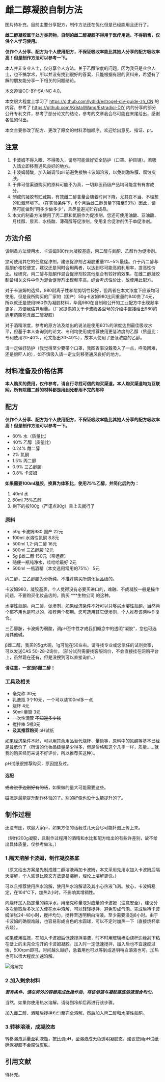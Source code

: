 # 雌二醇凝胶自制方法

图片待补充，目前主要分享配方，制作方法还在优化但是已经能用且还行了。

**雌二醇凝胶属于处方类药物，自制的雌二醇凝胶不得用于医疗用途、不得销售，仅供个人学习使用。**

**仅作个人分享、配方为个人使用配方，不保证吸收率能比其她人分享的配方吸收率高！但是制作方法可以参考一下。**

本人并非专业人士，仅分享个人方法。关于乙醇浓度的问题，因为我只是业余人士，也不搞学术，所以并没有找到很好的答案，只能根据有限的资料来，希望有了解的朋友能分享一下相关的问题结论。

本文遵循CC-BY-SA-NC 4.0。

本文很大程度上学习了 https://github.com/lydlid/estrogel-diy-guide-zh_CN 的内容，参考了 https://github.com/KristallWang/Estradiol-DIY 内的分享的部分公开专利文件，参考了部分论文的结论，参考的文章我会尽可能在末尾给出，感谢各位的付出。

本文主要修改了配方、更改了原文的材料添加顺序，欢迎给出意见、指证、pr。

## 注意

1. 卡波姆不得入眼、不得吸入，请尽可能做好安全防护（口罩、护目镜）。若吸入请立即移至通风良好的地方。
2. 卡波姆弱酸，加入碱调节pH前避免接触卡波姆溶液，以免刺激粘膜、腐蚀皮肤。
3. 于非可信渠道购买的原料可能不为真，一切非医药级产品均可能含有有害成分。
4. 制成的凝胶有贮藏期，有效雌二醇含量会随着时间下降，尤其在不当、不理想的贮藏环境下。（在实验条件下，6个月后雌二醇含量下降至93%）因此，请尽可能做到“用多少做多少”，且尽量避光贮存成品。
5. 本文的制备方法使用了丙二醇和氮酮作为促渗剂，您还可使用油酸、亚油酸、月桂醇、尿素、水杨酸、薄荷醇等促渗剂。使用复合促渗剂优于单促渗剂。

## 方法介绍

该制备方法使用水、卡波姆980作为凝胶基底，丙二醇与氮酮、乙醇作为促渗剂。

您可使用其它的任意促渗剂，建议促渗剂占凝胶重量1%~5%最佳。介于丙二醇与氮酮价格较便宜，建议还是同时合用两者，以达到尽可能高的利用率，提高性价比。经研究，丙二醇与氮酮作混合促渗剂较其他组合有较好的效果，在雌二醇凝胶制备相关文件中作为混合促渗剂出现频率高，综合考虑性价比，故使用此配方。

对于卡波姆的选择，980耐离子性和耐剪切性较好，但两者在本文浓度下应该均可使用，但是我所购买的厂家的（国产）50g卡波姆980比同重量的940贵了4元，所以就还是使用980作为凝胶材料，毕竟980在自制和公开的工业配方中出现频率更多，方便我估算用量。（厂家提供的关于卡波姆各型号的介绍中直接给出980的适用范围包含雌二醇凝胶）

对于酒精浓度，参考的原方法及给出的说法是使用60%的浓度达到最佳吸收水平，但基于本人查询到的论文、专利均使用或推荐使用更低浓度的乙醇（质量比：专利使用20-40%，论文指出30-40%），故本人使用了更低浓度的乙醇。

请一定做好防护（我觉得至少要带个口罩，我图省事没戴吸入了一点，呼吸困难，还是很吓人的），如不慎吸入请一定立刻移至通风良好的地方。

## 材料准备及价格估算

**本人购买的费用，仅作参考，请自行寻找可信的购买渠道，本人购买渠道均为互联网，所有除雌二醇的材料都是~~用到死都用不完的那种~~**

## 配方

**仅作个人分享、配方为个人使用配方，不保证吸收率能比其她人分享的配方吸收率高！但是制作方法可以参考一下。**

- 60% 水（质量比）
- 40% 乙醇（质量比）
- 0.24% 雌二醇
- 2% 氮酮
- 1.5% 丙二醇
- 0.9% 三乙醇胺
- 0.8% 卡波姆

**如果需要100ml凝胶，换算为体积比，使用75%乙醇，并简化后约为：**

1. 40ml 水
2. 60ml 75%乙醇
3. 剩下的按100g（严谨点90g）乘上去就行了

### 原料

- 50g 卡波姆980 国产 22元
- 100ml 水溶性氮酮 8.8元
- 500ml 1,2-丙二醇 16元
- 500ml 三乙醇胺 12元
- 5g β雌二醇 150元（带运费）
- 随便一瓶纯净水，哇哈哈最好 2元
- 500ml 一瓶酒精（本文选用常用的75%） 5元

丙二醇，三乙醇胺为分析纯，不推荐购买所谓化妆品级的。

卡波姆980，凝胶基质，个人觉得没有必要买进口的，难融、不成凝胶一般是操作问题，不要购买化妆品店的，购买 ***生物公司 的这种。

水溶性氮酮，丙二醇，促渗剂，如果经济条件不好可以只够买水溶性氮酮，当然两个都不用也是可以的，推荐两个都用。您可选用其它促渗剂，个人推荐该两种作复合。

三乙醇胺，卡波姆为弱酸，调pH至中性才成我们概念中的透明“凝胶”，您也可选用其他碱。

β雌二醇，我买的5g大碗，1g可能在50左右。请寻找专业或您信任的试剂卖家，可以发送CAS 50-28-2询价。（部分试剂需要找客服询价，不会直接挂在网购平台上，虽然现在还有，但是没搜到可以直接询价。）

**请注意，一定是β雌二醇！**

### 工具及相关

- 毫克称 30元
- 乳液瓶 3个10元，一个可以装100ml多一点
- 烧杯 4元
- 50ml 量筒 3元
- 一次性滴管 ~~不知道多少钱~~
- 搅拌棒 5根3元
- **及其推荐购买** pH试纸

如果经济条件不好，可以用其余用品替代烧杯、量筒等，原料中的氮酮等基本已经是最低价了（所谓的化妆品级量是少得多，但是价格和这个几乎一样，质量……就我的购买经历来说不好评价，所以推荐买这种）。

pH试纸很推荐购买，原因提及过。

#### 选配

~~或者说手边刚好有的话~~，如果做的量大可能需要这些。

磁搅是最能提升制作体验的了。别的好像也没什么能提升的了。

## 制作过程

还没有图，欢迎大家pr，如果方便的话我过几天会尽可能补图上传上来。

（制作200g凝胶，且制作过程用的酒精和水比和配方给出的有些许差别，故不给出具体质量，仅参考做法。）


### 1.隔天溶解卡波姆，制作凝胶基底

（原文给出方案是先制成雌二醇溶液再加卡波姆，本文采用先用水加入卡波姆后隔天溶解，个人感觉比原文方法更易溶解，理论上溶解更快。）

可以且推荐使用热水溶解，使用热水溶解请及其小心热液飞溅。放心，卡波姆稳定，在104℃下，加热2小时，不影响其增稠性。

向烧杯加入指定量的纯净水，用毫克称量取对应量的卡波姆（注意安全），建议分多次量取后多次加入使在水中溶解，可以轻轻搅拌，避免形成气泡。完成后待卡波姆溶胀24-48小时，搅拌均匀，搅拌至透明稍白溶液。至少需要浸泡8小时。由于卡波姆的确很难融，也容易形成白色的水圆球，可以不定时加热一下（直接烧杯拿去烧）。

如果使用磁搅，在加入卡波姆后低速搅拌溶液，时不时用玻璃棒沿烧杯边缘刮下粘在壁上的未完全泡开的卡波姆凝胶。加入时一定低速搅拌，加入后也不宜速度过快，500rpm即可。时间越久越好，急着用也可以等到成透明稍白溶液也可。加热也可以很大程度加速溶解。

![溶解完](溶解完成带灯光.jpg)

### 2.加入剩余材料

***若有条件，请在另外的容器完成此操作后，将该溶液与凝胶基底溶液混合均匀。***

当然，如果你使用热水溶解，请待到冷却后再进行该步骤。

加入雌二醇、酒精后搅拌均匀至完全溶解。然后加入丙二醇和水溶性氮酮。

### 3.转移溶液，成凝胶态

转移溶液适量至乳液瓶，按比调pH，至溶液成无色透明凝胶态。建议使用pH试纸确保凝胶不会腐蚀皮肤。

## 引用文献

待补充。